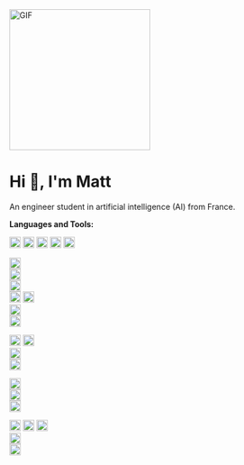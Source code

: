 <img align="center" alt="GIF" height="250px" src="https://media.giphy.com/media/du3J3cXyzhj75IOgvA/giphy.gif" />

# Hi 👋, I'm Matt

An engineer student in artificial intelligence (AI) from France.


**Languages and Tools:**


<code><img src="https://devicons.github.io/devicon/devicon.git/icons/javascript/javascript-original.svg" alt="javascript" width="20" height="20"/></code> 
<code><img src="https://devicons.github.io/devicon/devicon.git/icons/typescript/typescript-original.svg" alt="typescript" width="20" height="20"/></code>
<code><img src="https://devicons.github.io/devicon/devicon.git/icons/nodejs/nodejs-original-wordmark.svg" alt="nodejs" width="20" height="20"/></code> 
<code><img src="https://devicons.github.io/devicon/devicon.git/icons/express/express-original-wordmark.svg" alt="express" width="20" height="20"/></code> 
<code><img src="https://devicons.github.io/devicon/devicon.git/icons/php/php-original.svg" alt="php" width="20" height="20"/></code> 

<code><img src="https://devicons.github.io/devicon/devicon.git/icons/python/python-original.svg" alt="python" width="20" height="20"/> </code>
<code><img src="https://devicons.github.io/devicon/devicon.git/icons/java/java-original-wordmark.svg" alt="java" width="20" height="20"/> </code>
<code><img src="https://devicons.github.io/devicon/devicon.git/icons/c/c-original.svg" alt="c" width="20" height="20"/> </code>
<code><img src="https://devicons.github.io/devicon/devicon.git/icons/cplusplus/cplusplus-original.svg" alt="cplusplus" width="20" height="20"/></code> 
<code><img src="https://devicons.github.io/devicon/devicon.git/icons/csharp/csharp-original.svg" alt="csharp" width="20" height="20"/> </code>
<code><img src="https://devicons.github.io/devicon/devicon.git/icons/android/android-original-wordmark.svg" alt="android" width="20" height="20"/> </code>
<code><img src="https://www.vectorlogo.zone/logos/kotlinlang/kotlinlang-icon.svg" alt="kotlin" width="20" height="20"/> </code>

<code><img src="https://devicons.github.io/devicon/devicon.git/icons/html5/html5-original-wordmark.svg" alt="html5" width="20" height="20"/></code> 
<code><img src="https://devicons.github.io/devicon/devicon.git/icons/css3/css3-original-wordmark.svg" alt="css3" width="20" height="20"/> </code>
<code><img src="https://devicons.github.io/devicon/devicon.git/icons/bootstrap/bootstrap-plain.svg" alt="bootstrap" width="20" height="20"/> </code>
<code><img src="https://devicons.github.io/devicon/devicon.git/icons/jquery/jquery-original.svg" alt="jquery" width="20" height="20"/> </code>

<code><img src="https://www.vectorlogo.zone/logos/pocoo_flask/pocoo_flask-icon.svg" alt="flask" width="20" height="20"/> </code>
<code><img src="https://www.vectorlogo.zone/logos/opencv/opencv-icon.svg" alt="opencv" width="20" height="20"/> </code>
<code><img src="https://www.vectorlogo.zone/logos/tensorflow/tensorflow-icon.svg" alt="tensorflow" width="20" height="20"/> </code>

<code><img src="https://devicons.github.io/devicon/devicon.git/icons/mysql/mysql-original-wordmark.svg" alt="mysql" width="20" height="20"/></code> 
<code><img src="https://devicons.github.io/devicon/devicon.git/icons/postgresql/postgresql-original-wordmark.svg" alt="postgresql" width="20" height="20"/></code> 
<code><img src="https://www.vectorlogo.zone/logos/git-scm/git-scm-icon.svg" alt="git" width="20" height="20"/> </code>
<code><img src="https://devicons.github.io/devicon/devicon.git/icons/nginx/nginx-original.svg" alt="nginx" width="20" height="20"/> </code>
<code><img src="https://devicons.github.io/devicon/devicon.git/icons/docker/docker-original.svg" alt="docker" width="20" height="20"/> </code>

